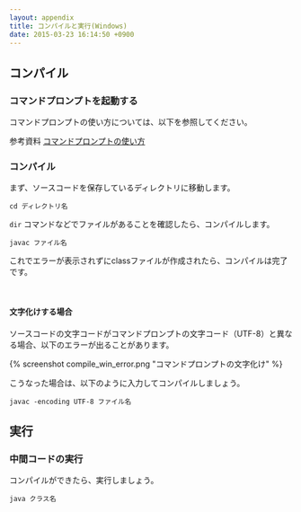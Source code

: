 ```yaml
---
layout: appendix
title: コンパイルと実行(Windows)
date: 2015-03-23 16:14:50 +0900
---
```



コンパイル
----------

### コマンドプロンプトを起動する

コマンドプロンプトの使い方については、以下を参照してください。

<span class="label label-info">参考資料</span> [コマンドプロンプトの使い方](../../common/appendix/win_cmd_prompt.html)

### コンパイル

まず、ソースコードを保存しているディレクトリに移動します。

    cd ディレクトリ名

`dir` コマンドなどでファイルがあることを確認したら、コンパイルします。

    javac ファイル名

これでエラーが表示されずにclassファイルが作成されたら、コンパイルは完了です。

<br>

#### 文字化けする場合

ソースコードの文字コードがコマンドプロンプトの文字コード（UTF-8）と異なる場合、以下のエラーが出ることがあります。

{% screenshot compile_win_error.png "コマンドプロンプトの文字化け" %}

こうなった場合は、以下のように入力してコンパイルしましょう。

    javac -encoding UTF-8 ファイル名


実行
----

### 中間コードの実行

コンパイルができたら、実行しましょう。

    java クラス名


